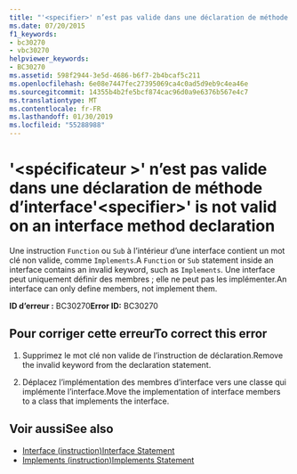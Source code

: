 ```yaml
---
title: "'<specifier>' n’est pas valide dans une déclaration de méthode d’interface"
ms.date: 07/20/2015
f1_keywords:
- bc30270
- vbc30270
helpviewer_keywords:
- BC30270
ms.assetid: 598f2944-3e5d-4686-b6f7-2b4bcaf5c211
ms.openlocfilehash: 6e08e7447fec27395069ca4c0ad5d9eb9c4ea46e
ms.sourcegitcommit: 14355b4b2fe5bcf874cac96d0a9e6376b567e4c7
ms.translationtype: MT
ms.contentlocale: fr-FR
ms.lasthandoff: 01/30/2019
ms.locfileid: "55288988"
---
```

# <a name="specifier-is-not-valid-on-an-interface-method-declaration"></a><span data-ttu-id="df9e6-102">'\<spécificateur >' n’est pas valide dans une déclaration de méthode d’interface</span><span class="sxs-lookup"><span data-stu-id="df9e6-102">'\<specifier>' is not valid on an interface method declaration</span></span>
<span data-ttu-id="df9e6-103">Une instruction `Function` ou `Sub` à l’intérieur d’une interface contient un mot clé non valide, comme `Implements`.</span><span class="sxs-lookup"><span data-stu-id="df9e6-103">A `Function` or `Sub` statement inside an interface contains an invalid keyword, such as `Implements`.</span></span> <span data-ttu-id="df9e6-104">Une interface peut uniquement définir des membres ; elle ne peut pas les implémenter.</span><span class="sxs-lookup"><span data-stu-id="df9e6-104">An interface can only define members, not implement them.</span></span>  
  
 <span data-ttu-id="df9e6-105">**ID d’erreur :** BC30270</span><span class="sxs-lookup"><span data-stu-id="df9e6-105">**Error ID:** BC30270</span></span>  
  
## <a name="to-correct-this-error"></a><span data-ttu-id="df9e6-106">Pour corriger cette erreur</span><span class="sxs-lookup"><span data-stu-id="df9e6-106">To correct this error</span></span>  
  
1.  <span data-ttu-id="df9e6-107">Supprimez le mot clé non valide de l’instruction de déclaration.</span><span class="sxs-lookup"><span data-stu-id="df9e6-107">Remove the invalid keyword from the declaration statement.</span></span>  
  
2.  <span data-ttu-id="df9e6-108">Déplacez l’implémentation des membres d’interface vers une classe qui implémente l’interface.</span><span class="sxs-lookup"><span data-stu-id="df9e6-108">Move the implementation of interface members to a class that implements the interface.</span></span>  
  
## <a name="see-also"></a><span data-ttu-id="df9e6-109">Voir aussi</span><span class="sxs-lookup"><span data-stu-id="df9e6-109">See also</span></span>
- [<span data-ttu-id="df9e6-110">Interface (instruction)</span><span class="sxs-lookup"><span data-stu-id="df9e6-110">Interface Statement</span></span>](../../visual-basic/language-reference/statements/interface-statement.md)
- [<span data-ttu-id="df9e6-111">Implements (instruction)</span><span class="sxs-lookup"><span data-stu-id="df9e6-111">Implements Statement</span></span>](../../visual-basic/language-reference/statements/implements-statement.md)
